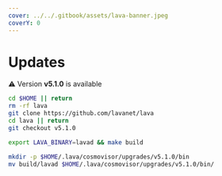 ```yaml
---
cover: ../../.gitbook/assets/lava-banner.jpeg
coverY: 0
---
```


# Updates

⚠️ Version **v5.1.0** is available

```bash
cd $HOME || return
rm -rf lava
git clone https://github.com/lavanet/lava
cd lava || return
git checkout v5.1.0

export LAVA_BINARY=lavad && make build

mkdir -p $HOME/.lava/cosmovisor/upgrades/v5.1.0/bin
mv build/lavad $HOME/.lava/cosmovisor/upgrades/v5.1.0/bin/
```

